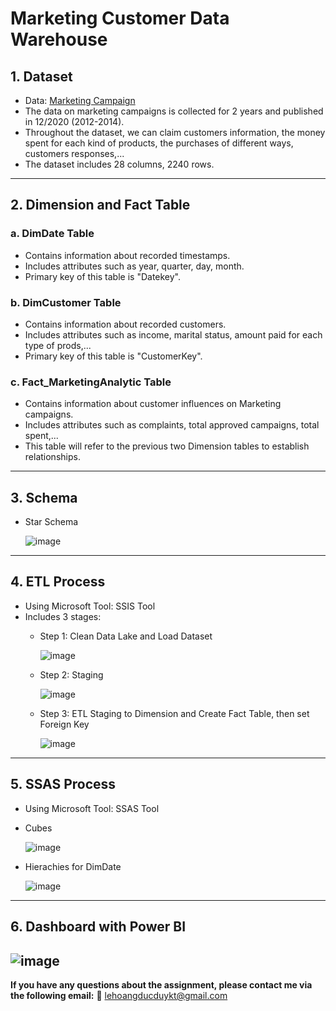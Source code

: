 # Marketing Customer Data Warehouse
## 1. Dataset
- Data: [Marketing Campaign](https://github.com/YuehHanChen/Marketing_Analytics/blob/main/marketing_data.csv)
- The data on marketing campaigns is collected for 2 years and published in 12/2020 (2012-2014).
- Throughout the dataset, we can claim customers information, the money spent for each kind of products, the purchases of different ways, customers responses,...
- The dataset includes 28 columns, 2240 rows.
------------------------------------------------------------------------------------------------------------------------------------------------------------------
## 2. Dimension and Fact Table
### a. DimDate Table
- Contains information about recorded timestamps.
- Includes attributes such as year, quarter, day, month.
- Primary key of this table is "Datekey".
### b. DimCustomer Table
- Contains information about recorded customers.
- Includes attributes such as income, marital status, amount paid for each type of prods,...
- Primary key of this table is "CustomerKey".
### c. Fact_MarketingAnalytic Table
- Contains information about customer influences on Marketing campaigns.
- Includes attributes such as complaints, total approved campaigns, total spent,...
- This table will refer to the previous two Dimension tables to establish relationships.
------------------------------------------------------------------------------------------------------------------------------------------------------------------
## 3. Schema
- Star Schema

  ![image](https://github.com/beDuy29/MarketingCustomer_DWH/assets/117710630/252e01f2-5ddd-410d-8bcf-1f9351a9ae75)
------------------------------------------------------------------------------------------------------------------------------------------------------------------
## 4. ETL Process
- Using Microsoft Tool: SSIS Tool
- Includes 3 stages:
  + Step 1: Clean Data Lake and Load Dataset

    ![image](https://github.com/beDuy29/MarketingCustomer_DWH/assets/117710630/48951081-214f-45e7-a307-eefc387d99f8)
  + Step 2: Staging

    ![image](https://github.com/beDuy29/MarketingCustomer_DWH/assets/117710630/eeaa3d3c-4d9e-495e-a0db-65f73b082fbf)
  + Step 3: ETL Staging to Dimension and Create Fact Table, then set Foreign Key

    ![image](https://github.com/beDuy29/MarketingCustomer_DWH/assets/117710630/f15920b2-6033-48e8-ba1e-d155cbb1e4dc)
------------------------------------------------------------------------------------------------------------------------------------------------------------------
## 5. SSAS Process
- Using Microsoft Tool: SSAS Tool
- Cubes
  
  ![image](https://github.com/beDuy29/MarketingCustomer_DWH/assets/117710630/6dffd27e-e0c5-4b2e-aa61-38c6f6c8eba6)
- Hierachies for DimDate

  ![image](https://github.com/beDuy29/MarketingCustomer_DWH/assets/117710630/cf70584b-0441-49f5-9a49-26bdf2606c7b)
------------------------------------------------------------------------------------------------------------------------------------------------------------------
## 6. Dashboard with Power BI

![image](https://github.com/beDuy29/MarketingCustomer_DWH/assets/117710630/156f19b5-b925-4a60-8275-d8cbeff404f7)
------------------------------------------------------------------------------------------------------------------------------------------------------------------
**If you have any questions about the assignment, please contact me via the following email:** 
💬︎ lehoangducduykt@gmail.com





